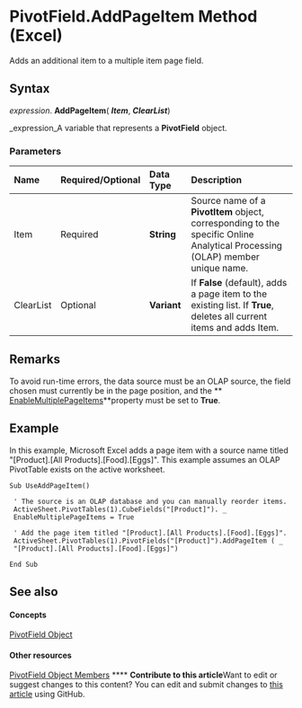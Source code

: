 
# PivotField.AddPageItem Method (Excel)

Adds an additional item to a multiple item page field.


## Syntax

 _expression_. **AddPageItem**( **_Item_**,  **_ClearList_**)

 _expression_A variable that represents a  **PivotField** object.


### Parameters



|**Name**|**Required/Optional**|**Data Type**|**Description**|
|:-----|:-----|:-----|:-----|
|Item|Required| **String**| Source name of a **PivotItem** object, corresponding to the specific Online Analytical Processing (OLAP) member unique name.|
|ClearList|Optional| **Variant**|If  **False** (default), adds a page item to the existing list. If **True**, deletes all current items and adds Item.|

## Remarks

To avoid run-time errors, the data source must be an OLAP source, the field chosen must currently be in the page position, and the  ** [EnableMultiplePageItems](989fa662-cafb-00a1-effb-4a6c18327ea3.md)**property must be set to  **True**.


## Example

In this example, Microsoft Excel adds a page item with a source name titled "[Product].[All Products].[Food].[Eggs]". This example assumes an OLAP PivotTable exists on the active worksheet.


```
Sub UseAddPageItem() 
 
 ' The source is an OLAP database and you can manually reorder items. 
 ActiveSheet.PivotTables(1).CubeFields("[Product]"). _ 
 EnableMultiplePageItems = True 
 
 ' Add the page item titled "[Product].[All Products].[Food].[Eggs]". 
 ActiveSheet.PivotTables(1).PivotFields("[Product]").AddPageItem ( _ 
 "[Product].[All Products].[Food].[Eggs]") 
 
End Sub
```


## See also


#### Concepts


 [PivotField Object](52784960-e2da-b43a-1e37-2d4dae61c6d8.md)
#### Other resources


 [PivotField Object Members](4a6ea12a-072c-a386-c855-7bf5f6eadd46.md)
****   **Contribute to this article**Want to edit or suggest changes to this content? You can edit and submit changes to  [this article](https://github.com/jhershey00/VBA_Excel_Test/OpenXMLCon/articles/c7f63c9f-9ad2-fcd9-13de-e9e46c40b8dc.md) using GitHub.

